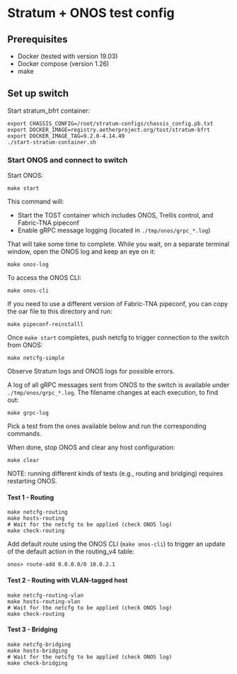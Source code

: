# Stratum + ONOS test config

## Prerequisites

- Docker (tested with version 19.03)
- Docker compose (version 1.26)
- make

## Set up switch

Start stratum_bfrt container:

    export CHASSIS_CONFIG=/root/stratum-configs/chassis_config.pb.txt
    export DOCKER_IMAGE=registry.aetherproject.org/tost/stratum-bfrt
    export DOCKER_IMAGE_TAG=9.2.0-4.14.49
    ./start-stratum-container.sh

### Start ONOS and connect to switch

Start ONOS:

    make start

This command will:
- Start the TOST container which includes ONOS, Trellis control, and Fabric-TNA pipeconf
- Enable gRPC message logging (located in `./tmp/onos/grpc_*.log`)

That will take some time to complete. While you wait, on a separate terminal
window, open the ONOS log and keep an eye on it:

    make onos-log

To access the ONOS CLI:

    make onos-cli

If you need to use a different version of Fabric-TNA pipeconf, you can copy the oar file
to this directory and run:

    make pipeconf-reinstalll

Once `make start` completes, push netcfg to trigger connection to the switch
from ONOS:

    make netcfg-simple

Observe Stratum logs and ONOS logs for possible errors.

A log of all gRPC messages sent from ONOS to the switch is available under
`./tmp/onos/grpc_*.log`. The filename changes at each execution, to find out:

    make grpc-log

Pick a test from the ones available below and run the corresponding commands.

When done, stop ONOS and clear any host configuration:

    make clear

NOTE: running different kinds of tests (e.g., routing and bridging) requires
restarting ONOS.

#### Test 1 - Routing

    make netcfg-routing
    make hosts-routing
    # Wait for the netcfg to be applied (check ONOS log)
    make check-routing

Add default route using the ONOS CLI (`make onos-cli`) to trigger an update of
the default action in the routing_v4 table:

    onos> route-add 0.0.0.0/0 10.0.2.1

#### Test 2 - Routing with VLAN-tagged host

    make netcfg-routing-vlan
    make hosts-routing-vlan
    # Wait for the netcfg to be applied (check ONOS log)
    make check-routing

#### Test 3 - Bridging

    make netcfg-bridging
    make hosts-bridging
    # Wait for the netcfg to be applied (check ONOS log)
    make check-bridging
